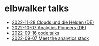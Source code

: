 # elbwalker talks

- [2022-11-28 Clouds und die Helden (DE)](./221128-clouds_und_die_helden/)
- [2022-10-07 Analytics Pioneers (DE)](./221007-analytics_pioneers/)
- [2022-09-16 code.talks](./220916-code_talks/)
- [2022-09-07 Meet the analytics stack](./220907-meet_the_analytics_stack/)
